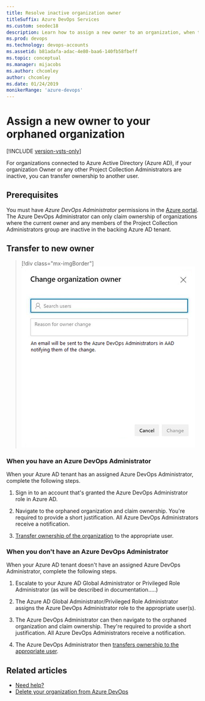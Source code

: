 ```yaml
---
title: Resolve inactive organization owner
titleSuffix: Azure DevOps Services
ms.custom: seodec18
description: Learn how to assign a new owner to an organization, when the current owner is inactive.
ms.prod: devops
ms.technology: devops-accounts
ms.assetid: b81adafa-adac-4e80-baa6-140fb58fbeff
ms.topic: conceptual
ms.manager: mijacobs
ms.author: chcomley
author: chcomley
ms.date: 01/24/2019
monikerRange: 'azure-devops'
---
```


# Assign a new owner to your orphaned organization

[!INCLUDE [version-vsts-only](../../includes/version-vsts-only.md)]

For organizations connected to Azure Active Directory (Azure AD),  if your organization Owner or any other Project Collection Administrators are inactive, you can transfer ownership to another user.

## Prerequisites

You must have *Azure DevOps Administrator* permissions in the [Azure portal](https://ms.portal.azure.com/#home). The Azure DevOps Administrator can only claim ownership of organizations where the current owner and any members of the Project Collection Administrators group are inactive in the backing Azure AD tenant.

## Transfer to new owner

> [!div class="mx-imgBorder"]  
> ![Change owner dialog](media/resolve-org-owner/change-owner-dialog.png)


### When you have an Azure DevOps Administrator

When your Azure AD tenant has an assigned Azure DevOps Administrator, complete the following steps.

1. Sign in to an account that's granted the Azure DevOps Administrator role in Azure AD. 



2. Navigate to the orphaned organization and claim ownership.    You're required to provide a short justification. All Azure DevOps Administrators receive a notification.



3. [Transfer ownership of the organization](change-organization-ownership.md) to the appropriate user.
 



### When you don't have an Azure DevOps Administrator

When your Azure AD tenant doesn't have an assigned Azure DevOps Administrator, complete the following steps.

1. Escalate to your Azure AD Global Administrator or Privileged Role Administrator (as will be described in documentation.....) 



2. The Azure AD Global Administrator/Privileged Role Administrator assigns the Azure DevOps Administrator role to the appropriate user(s). 



3. The Azure DevOps Administrator can then navigate to the orphaned organization and claim ownership. They're required to provide a short justification. All Azure DevOps Administrators receive a notification.



4. The Azure DevOps Administrator then [transfers ownership to the appropriate user](change-organization-ownership.md). 



## Related articles

* [Need help?](faq-delete-restore-organization.md#get-support)
* [Delete your organization from Azure DevOps](delete-your-organization.md)
